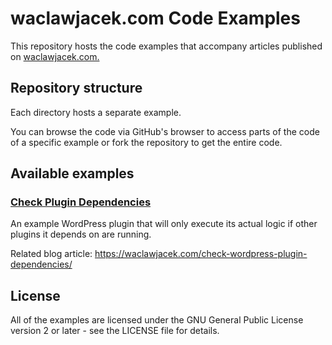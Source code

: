 # waclawjacek.com Code Examples

This repository hosts the code examples that accompany articles
published on [waclawjacek.com.](https://waclawjacek.com/)

## Repository structure

Each directory hosts a separate example.

You can browse the code via GitHub's browser to access parts of the code
of a specific example or fork the repository to get the entire code.

## Available examples

### [Check Plugin Dependencies](check-plugin-dependencies)

An example WordPress plugin that will only execute its actual logic
if other plugins it depends on are running.

Related blog article: https://waclawjacek.com/check-wordpress-plugin-dependencies/

## License

All of the examples are licensed under the GNU General Public License
version 2 or later - see the LICENSE file for details.
